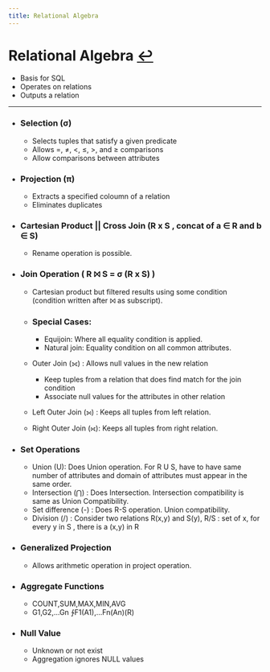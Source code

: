 ```yaml
---
title: Relational Algebra
---
```

# Relational Algebra [↩](../Contents/DBMS.md)
- Basis for SQL
- Operates on relations
- Outputs a relation
---

- ### Selection (σ)
    - Selects tuples that satisfy a given predicate
    - Allows =, ≠, <, ≤, >, and ≥ comparisons
    - Allow comparisons between attributes

- ### Projection (π)
    - Extracts a specified coloumn of a relation
    - Eliminates duplicates

- ### Cartesian Product || Cross Join (R x S , concat of a ∈ R and b ∈ S)
    - Rename operation is possible.

- ### Join Operation ( R ⨝ S = σ (R x S) )
    - Cartesian product but filtered results using some condition (condition written after ⨝ as subscript).
    - ### Special Cases:
        - Equijoin: Where all equality condition is applied.
        - Natural join: Equality condition on all common attributes.
    
    - Outer Join (⟗) : Allows null values in the new relation
        - Keep tuples from a relation that does find match for the join condition
        - Associate null values for the attributes in other relation
    
    - Left Outer Join (⟕) : Keeps all tuples from left relation.
    - Right Outer Join (⟖): Keeps all tuples from right relation.
- ### Set Operations
    - Union (U): Does Union operation. For R U S, have to have same number of attributes and domain of attributes must appear in the same order.
    - Intersection (⋂) : Does Intersection. Intersection compatibility is same as Union Compatibility.
    - Set difference (-) : Does R-S operation. Union compatibility.
    - Division (/) : Consider two relations R(x,y) and S(y), R/S : set of x, for every y in S , there is a (x,y) in R

- ### Generalized Projection
    - Allows arithmetic operation in project operation.

- ### Aggregate Functions
    - COUNT,SUM,MAX,MIN,AVG
    - G1,G2,...Gn ∱F1(A1),...Fn(An)(R)

- ### Null Value
    - Unknown or not exist
    - Aggregation ignores NULL values